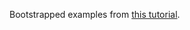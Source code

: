 Bootstrapped examples from [this tutorial](http://deors.wordpress.com/2011/10/31/annotation-generators/).
